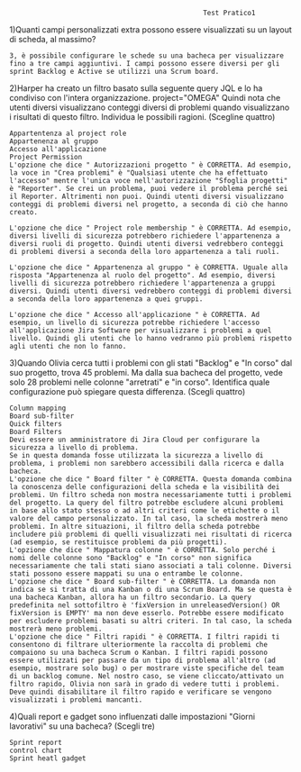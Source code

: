                                                     Test Pratico1

1)Quanti campi personalizzati extra possono essere visualizzati su un layout di scheda, al massimo?

    3, è possibile configurare le schede su una bacheca per visualizzare fino a tre campi aggiuntivi. I campi possono essere diversi per gli sprint Backlog e Active se utilizzi una Scrum board. 

2)Harper ha creato un filtro basato sulla seguente query JQL e lo ha condiviso con l'intera organizzazione.
project="OMEGA"
Quindi nota che utenti diversi visualizzano conteggi diversi di problemi quando visualizzano i risultati di questo filtro.
Individua le possibili ragioni. (Scegline quattro)

    Appartentenza al project role
    Appartenenza al gruppo
    Accesso all'applicazione
    Project Permission
    L'opzione che dice " Autorizzazioni progetto " è CORRETTA. Ad esempio, la voce in "Crea problemi" è "Qualsiasi utente che ha effettuato l'accesso" mentre l'unica voce nell'autorizzazione "Sfoglia progetti" è "Reporter". Se crei un problema, puoi vedere il problema perché sei il Reporter. Altrimenti non puoi. Quindi utenti diversi visualizzano conteggi di problemi diversi nel progetto, a seconda di ciò che hanno creato.

    L'opzione che dice " Project role membership " è CORRETTA. Ad esempio, diversi livelli di sicurezza potrebbero richiedere l'appartenenza a diversi ruoli di progetto. Quindi utenti diversi vedrebbero conteggi di problemi diversi a seconda della loro appartenenza a tali ruoli.

    L'opzione che dice " Appartenenza al gruppo " è CORRETTA. Uguale alla risposta "Appartenenza al ruolo del progetto". Ad esempio, diversi livelli di sicurezza potrebbero richiedere l'appartenenza a gruppi diversi. Quindi utenti diversi vedrebbero conteggi di problemi diversi a seconda della loro appartenenza a quei gruppi.

    L'opzione che dice " Accesso all'applicazione " è CORRETTA. Ad esempio, un livello di sicurezza potrebbe richiedere l'accesso all'applicazione Jira Software per visualizzare i problemi a quel livello. Quindi gli utenti che lo hanno vedranno più problemi rispetto agli utenti che non lo fanno.

3)Quando Olivia cerca tutti i problemi con gli stati "Backlog" e "In corso" dal suo progetto, trova 45 problemi.
Ma dalla sua bacheca del progetto, vede solo 28 problemi nelle colonne "arretrati" e "in corso".
Identifica quale configurazione può spiegare questa differenza. (Scegli quattro)

    Column mapping
    Board sub-filter
    Quick filters
    Board Filters
    Devi essere un amministratore di Jira Cloud per configurare la sicurezza a livello di problema.
    Se in questa domanda fosse utilizzata la sicurezza a livello di problema, i problemi non sarebbero accessibili dalla ricerca e dalla bacheca.
    L'opzione che dice " Board filter " è CORRETTA. Questa domanda combina la conoscenza delle configurazioni della scheda e la visibilità dei problemi. Un filtro scheda non mostra necessariamente tutti i problemi del progetto. La query del filtro potrebbe escludere alcuni problemi in base allo stato stesso o ad altri criteri come le etichette o il valore del campo personalizzato. In tal caso, la scheda mostrerà meno problemi. In altre situazioni, il filtro della scheda potrebbe includere più problemi di quelli visualizzati nei risultati di ricerca (ad esempio, se restituisce problemi da più progetti).
    L'opzione che dice " Mappatura colonne " è CORRETTA. Solo perché i nomi delle colonne sono "Backlog" e "In corso" non significa necessariamente che tali stati siano associati a tali colonne. Diversi stati possono essere mappati su una o entrambe le colonne.
    L'opzione che dice " Board sub-filter " è CORRETTA. La domanda non indica se si tratta di una Kanban o di una Scrum Board. Ma se questa è una bacheca Kanban, allora ha un filtro secondario. La query predefinita nel sottofiltro è 'fixVersion in unreleasedVersion() OR fixVersion is EMPTY' ma non deve esserlo. Potrebbe essere modificato per escludere problemi basati su altri criteri. In tal caso, la scheda mostrerà meno problemi.
    L'opzione che dice " Filtri rapidi " è CORRETTA. I filtri rapidi ti consentono di filtrare ulteriormente la raccolta di problemi che compaiono su una bacheca Scrum o Kanban. I filtri rapidi possono essere utilizzati per passare da un tipo di problema all'altro (ad esempio, mostrare solo bug) o per mostrare viste specifiche del team di un backlog comune. Nel nostro caso, se viene cliccato/attivato un filtro rapido, Olivia non sarà in grado di vedere tutti i problemi. Deve quindi disabilitare il filtro rapido e verificare se vengono visualizzati i problemi mancanti.

4)Quali report e gadget sono influenzati dalle impostazioni "Giorni lavorativi" su una bacheca? (Scegli tre)

    Sprint report
    control chart
    Sprint heatl gadget
    